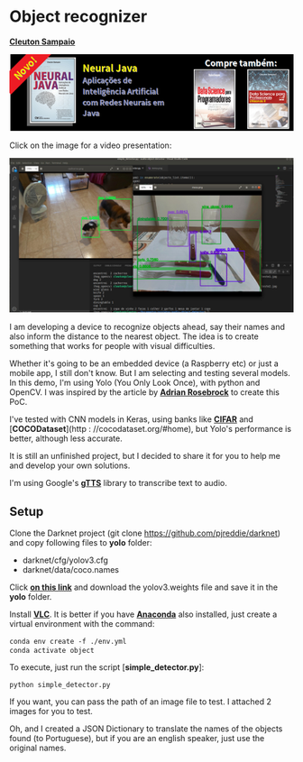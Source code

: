 # Object recognizer

[**Cleuton Sampaio**](https://github.com/cleuton)

[![](./banner_livros2.png)](https://www.lcm.com.br/site/#livros/busca?term=cleuton)

Click on the image for a video presentation:

[![](./results.jpg)](https://youtu.be/eVmNh9URYuU)

I am developing a device to recognize objects ahead, say their names and also inform the distance to the nearest object. The idea is to create something that works for people with visual difficulties.

Whether it's going to be an embedded device (a Raspberry etc) or just a mobile app, I still don't know. But I am selecting and testing several models. In this demo, I'm using Yolo (You Only Look Once), with python and OpenCV. I was inspired by the article by [**Adrian Rosebrock**](https://www.pyimagesearch.com/2018/11/12/yolo-object-detection-with-opencv/) to create this PoC.

I've tested with CNN models in Keras, using banks like [**CIFAR**](https://www.cs.toronto.edu/~kriz/cifar.html) and [**COCODataset**](http : //cocodataset.org/#home), but Yolo's performance is better, although less accurate.

It is still an unfinished project, but I decided to share it for you to help me and develop your own solutions.

I'm using Google's [**gTTS**](https://gtts.readthedocs.io/en/latest/) library to transcribe text to audio.

## Setup

Clone the Darknet project (git clone https://github.com/pjreddie/darknet) and copy following files to  **yolo** folder: 
- darknet/cfg/yolov3.cfg
- darknet/data/coco.names

Click [**on this link**](https://pjreddie.com/media/files/yolov3.weights) and download the yolov3.weights file and save it in the  **yolo** folder.

Install [**VLC**](https://www.videolan.org/vlc/). It is better if you have [**Anaconda**](https://anaconda.org/) also installed, just create a virtual environment with the command:

```
conda env create -f ./env.yml
conda activate object
```

To execute, just run the script [**simple_detector.py**]:

```
python simple_detector.py
```

If you want, you can pass the path of an image file to test. I attached 2 images for you to test.

Oh, and I created a JSON Dictionary to translate the names of the objects found (to Portuguese), but if you are an english speaker, just use the original names.




